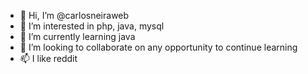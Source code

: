 - 👋 Hi, I’m @carlosneiraweb
- 👀 I’m interested in php, java, mysql
- 🌱 I’m currently learning java
- 💞️ I’m looking to collaborate on any opportunity to continue learning
- 📫 I like reddit

